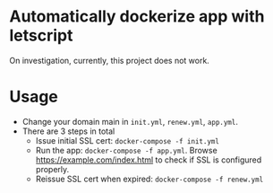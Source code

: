 # Automatically dockerize app with letscript
On investigation, currently, this project does not work.

# Usage

- Change your domain main in `init.yml`, `renew.yml`, `app.yml`.
- There are 3 steps in total
  + Issue initial SSL cert: `docker-compose -f init.yml`
  + Run the app: `docker-compose -f app.yml`. Browse https://example.com/index.html to check if SSL is configured properly.
  + Reissue SSL cert when expired: `docker-compose -f renew.yml`
